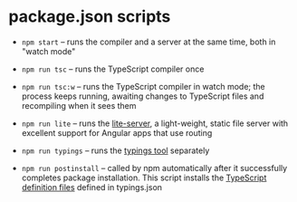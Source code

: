 # package.json scripts

  - `npm start` &ndash; runs the compiler and a server at the same time, both in "watch mode"

  - `npm run tsc` &ndash; runs the TypeScript compiler once

  - `npm run tsc:w` &ndash; runs the TypeScript compiler in watch mode; the process keeps running, awaiting changes to TypeScript files and recompiling when it sees them

  - `npm run lite` &ndash; runs the [lite-server](https://www.npmjs.com/package/lite-server), a light-weight, static file server with excellent support for Angular apps that use routing

  - `npm run typings` &ndash; runs the [typings tool](https://angular.io/docs/ts/latest/guide/typescript-configuration.html#!#typings) separately

  - `npm run postinstall` &ndash; called by npm automatically after it successfully completes package installation. This script installs the [TypeScript definition files](https://angular.io/docs/ts/latest/guide/typescript-configuration.html#!#typings) defined in typings.json
